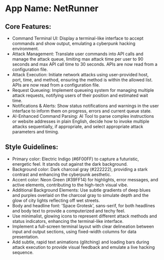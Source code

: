 # **App Name**: NetRunner

## Core Features:

- Command Terminal UI: Display a terminal-like interface to accept commands and show output, emulating a cyberpunk hacking environment.
- Attack Management: Translate user commands into API calls and manage the attack queue, limiting max attack time per user to 90 seconds and max API call time to 30 seconds.  APIs are now read from a configuration file.
- Attack Execution: Initiate network attacks using user-provided host, port, time, and method, ensuring the method is within the allowed list. APIs are now read from a configuration file.
- Request Queueing: Implement queueing system for managing multiple attack requests, notifying users of their position and estimated wait time.
- Notifications & Alerts: Show status notifications and warnings in the user interface to inform them on progress, errors and current queue state.
- AI-Enhanced Command Parsing: AI Tool to parse complex instructions or website addresses in plain English, decide how to invoke multiple attacks sequentially, if appropriate, and select appropriate attack parameters and timing.

## Style Guidelines:

- Primary color: Electric Indigo (#6F00FF) to capture a futuristic, energetic feel. It stands out against the dark background.
- Background color: Dark charcoal gray (#222222), providing a stark contrast and enhancing the cyberpunk aesthetic.
- Accent color: Neon Green (#39FF14) for highlights, error messages, and active elements, contributing to the high-tech visual vibe.
- Additional Background Elements: Use subtle gradients of deep blues and purples overlaid on the charcoal gray to simulate depth and the glow of city lights reflecting off wet streets.
- Body and headline font: 'Space Grotesk', sans-serif, for both headlines and body text to provide a computerized and techy feel.
- Use minimalist, glowing icons to represent different attack methods and status indicators, enhancing the terminal-like interface.
- Implement a full-screen terminal layout with clear delineation between input and output sections, using fixed-width columns for data presentation.
- Add subtle, rapid text animations (glitching) and loading bars during attack execution to provide visual feedback and emulate a live hacking sequence.